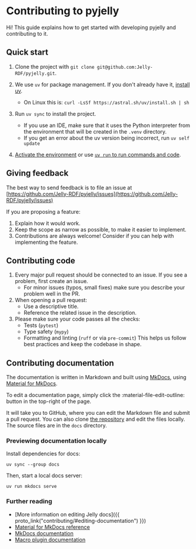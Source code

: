 # Contributing to pyjelly

Hi! This guide explains how to get started with developing pyjelly and contributing to it.

## Quick start

1. Clone the project with `git clone git@github.com:Jelly-RDF/pyjelly.git`.

2. We use `uv` for package management. If you don't already have it, [install uv](https://github.com/astral-sh/uv).
    * On Linux this is: `curl -LsSf https://astral.sh/uv/install.sh | sh`

3. Run `uv sync` to install the project.
    * If you use an IDE, make sure that it uses the Python interpreter from the environment that will be created in the `.venv` directory.
    * If you get an error about the uv version being incorrect, run `uv self update`

4. [Activate the environment](https://docs.python.org/3/library/venv.html#how-venvs-work) or use [`uv run` to run commands and code](https://docs.astral.sh/uv/guides/projects/). 

## Giving feedback

The best way to send feedback is to file an issue at [https://github.com/Jelly-RDF/pyjelly/issues](https://github.com/Jelly-RDF/pyjelly/issues)

If you are proposing a feature:

1. Explain how it would work.
2. Keep the scope as narrow as possible, to make it easier to implement.
3. Contributions are always welcome! Consider if you can help with implementing the feature.

## Contributing code

1. Every major pull request should be connected to an issue. If you see a problem, first create an issue.
    * For minor issues (typos, small fixes) make sure you describe your problem well in the PR.
2. When opening a pull request:
    * Use a descriptive title.
    * Reference the related issue in the description.
3. Please make sure your code passes all the checks:
    * Tests (`pytest`)
    * Type safety (`mypy`)
    * Formatting and linting (`ruff` or via `pre-commit`)
    This helps us follow best practices and keep the codebase in shape.

## Contributing documentation

The documentation is written in Markdown and built using [MkDocs](https://www.mkdocs.org/), using [Material for MkDocs](https://squidfunk.github.io/mkdocs-material/).

To edit a documentation page, simply click the :material-file-edit-outline: button in the top-right of the page.

It will take you to GitHub, where you can edit the Markdown file and submit a pull request. You can also clone [the repository](https://github.com/Jelly-RDF/pyjelly) and edit the files locally. The source files are in the `docs` directory.

### Previewing documentation locally

Install dependencies for docs:

```shell
uv sync --group docs
```

Then, start a local docs server:

```shell
uv run mkdocs serve
```

### Further reading

- [More information on editing Jelly docs]({{ proto_link("contributing/#editing-documentation") }})
- [Material for MkDocs reference](https://squidfunk.github.io/mkdocs-material/reference/)
- [MkDocs documentation](https://www.mkdocs.org/user-guide/writing-your-docs/)
- [Macro plugin documentation](https://mkdocs-macros-plugin.readthedocs.io/en/latest/)
